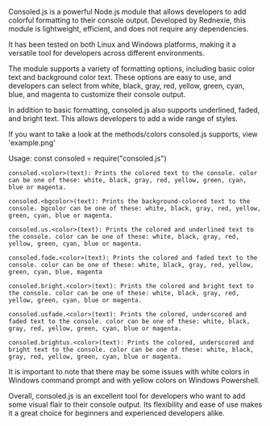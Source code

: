 Consoled.js is a powerful Node.js module that allows developers to add colorful formatting to their console output. Developed by Rednexie, this module is lightweight, efficient, and does not require any dependencies.

It has been tested on both Linux and Windows platforms, making it a versatile tool for developers across different environments.

The module supports a variety of formatting options, including basic color text and background color text. These options are easy to use, and developers can select from white, black, gray, red, yellow, green, cyan, blue, and magenta to customize their console output.

In addition to basic formatting, consoled.js also supports underlined, faded, and bright text. This allows developers to add a wide range of styles.

If you want to take a look at the methods/colors consoled.js supports, view 'example.png' 

Usage: 
    const consoled = require("consoled.js")
    
    consoled.<color>(text): Prints the colored text to the console. color can be one of these: white, black, gray, red, yellow, green, cyan, blue or magenta. 
    
    consoled.<bgcolor>(text): Prints the background-colored text to the console. bgcolor can be one of these: white, black, gray, red, yellow, green, cyan, blue or magenta.

    consoled.us.<color>(text): Prints the colored and underlined text to the console. color can be one of these: white, black, gray, red, yellow, green, cyan, blue or magenta.
    
    consoled.fade.<color>(text): Prints the colored and faded text to the console. color can be one of these: white, black, gray, red, yellow, green, cyan, blue, magenta 
    
    consoled.bright.<color>(text): Prints the colored and bright text to the console. color can be one of these: white, black, gray, red, yellow, green, cyan, blue or magenta.

    consoled.usfade.<color>(text): Prints the colored, underscored and faded text to the console. color can be one of these: white, black, gray, red, yellow, green, cyan, blue or magenta.

    consoled.brightus.<color>(text): Prints the colored, underscored and bright text to the console. color can be one of these: white, black, gray, red, yellow, green, cyan, blue or magenta.

It is important to note that there may be some issues with white colors in Windows command prompt and with yellow colors on Windows Powershell.

Overall, consoled.js is an excellent tool for developers who want to add some visual flair to their console output. Its flexibility and ease of use makes it a great choice for beginners and experienced developers alike.